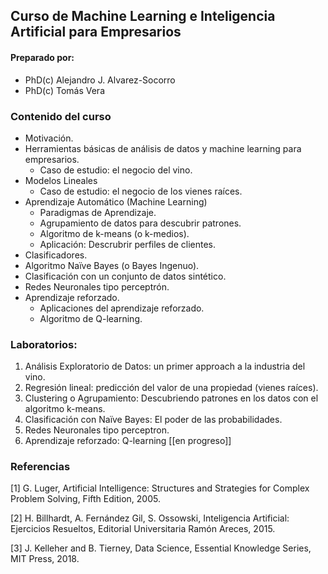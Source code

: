 ## Curso de Machine Learning e Inteligencia Artificial para Empresarios

#### Preparado por:
* PhD(c) Alejandro J. Alvarez-Socorro
* PhD(c) Tomás Vera 

### Contenido del curso 

* Motivación. 
* Herramientas básicas de análisis de datos y machine learning para empresarios. 
  * Caso de estudio: el negocio del vino. 
* Modelos Lineales
  * Caso de estudio: el negocio de los vienes raíces. 
* Aprendizaje Automático (Machine Learning)
  * Paradigmas de Aprendizaje. 
  * Agrupamiento de datos para descubrir patrones. 
  * Algoritmo de k-means (o k-medios). 
  * Aplicación: Descrubrir perfiles de clientes. 
 * Clasificadores.
  * Algoritmo Naïve Bayes (o Bayes Ingenuo). 
  * Clasificación con un conjunto de datos sintético. 
* Redes Neuronales tipo perceptrón. 
* Aprendizaje reforzado.
  * Aplicaciones del aprendizaje reforzado. 
  * Algoritmo de Q-learning.
 
### Laboratorios:

1. Análisis Exploratorio de Datos: un primer approach a la industria del vino. 
2. Regresión lineal: predicción del valor de una propiedad (vienes raíces). 
3. Clustering o Agrupamiento: Descubriendo patrones en los datos con el algoritmo k-means. 
4. Clasificación con Naïve Bayes: El poder de las probabilidades. 
5. Redes Neuronales tipo perceptron. 
6. Aprendizaje reforzado: Q-learning [[en progreso]]
 
### Referencias

[1] G. Luger, Artificial Intelligence: Structures and Strategies for Complex Problem Solving, Fifth Edition, 2005. 

[2] H. Billhardt, A. Fernández Gil, S. Ossowski, Inteligencia Artificial: Ejercicios Resueltos, Editorial Universitaria Ramón Areces, 2015.

[3] J. Kelleher and B. Tierney, Data Science, Essential Knowledge Series, MIT Press, 2018. 

